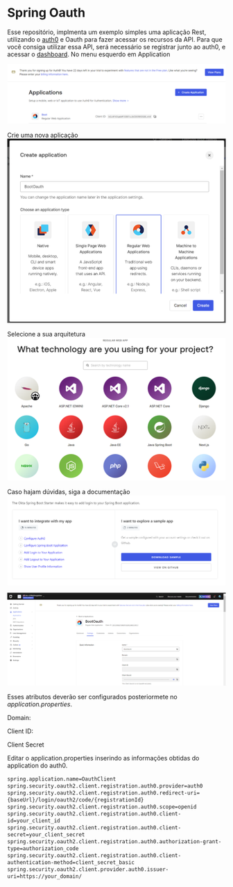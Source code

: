 # Spring Oauth

Esse repositório, implmenta um exemplo simples uma aplicação Rest, utilizando o [auth0](https://auth0.com/) e Oauth para fazer acessar os recursos da API.
Para que você consiga utilizar essa API, será necessário se registrar junto ao auth0, e acessar o [dashboard](https://manage.auth0.com/dashboard/).
No menu esquerdo em Application

![img.png](img.png)

Crie uma nova aplicação
![img_1.png](img_1.png)

Selecione a sua arquitetura
![img_2.png](img_2.png)

Caso hajam dúvidas, siga a documentação
![img_3.png](img_3.png)


![img_4.png](img_4.png)

Esses atributos deverão ser configurados posteriormete no *application.properties*.

Domain: 

Client ID:

Client Secret

Editar o application.properties inserindo as informações obtidas do application do auth0.
```
spring.application.name=OauthClient
spring.security.oauth2.client.registration.auth0.provider=auth0
spring.security.oauth2.client.registration.auth0.redirect-uri={baseUrl}/login/oauth2/code/{registrationId}
spring.security.oauth2.client.registration.auth0.scope=openid
spring.security.oauth2.client.registration.auth0.client-id=your_client_id
spring.security.oauth2.client.registration.auth0.client-secret=your_client_secret
spring.security.oauth2.client.registration.auth0.authorization-grant-type=authorization_code
spring.security.oauth2.client.registration.auth0.client-authentication-method=client_secret_basic
spring.security.oauth2.client.provider.auth0.issuer-uri=https://your_domain/
```
